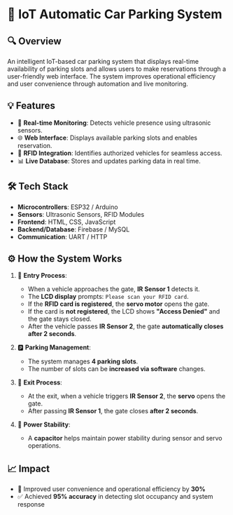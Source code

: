 # 🚗 IoT Automatic Car Parking System

## 🔍 Overview

An intelligent IoT-based car parking system that displays real-time availability of parking slots and allows users to make reservations through a user-friendly web interface. The system improves operational efficiency and user convenience through automation and live monitoring.

## 💡 Features

- 📡 **Real-time Monitoring**: Detects vehicle presence using ultrasonic sensors.
- 🌐 **Web Interface**: Displays available parking slots and enables reservation.
- 🛂 **RFID Integration**: Identifies authorized vehicles for seamless access.
- 📊 **Live Database**: Stores and updates parking data in real time.

## 🛠️ Tech Stack

- **Microcontrollers**: ESP32 / Arduino
- **Sensors**: Ultrasonic Sensors, RFID Modules
- **Frontend**: HTML, CSS, JavaScript
- **Backend/Database**: Firebase / MySQL
- **Communication**: UART / HTTP

## ⚙️ How the System Works

1. 🚗 **Entry Process**:
   - When a vehicle approaches the gate, **IR Sensor 1** detects it.
   - The **LCD display** prompts: `Please scan your RFID card`.
   - If the **RFID card is registered**, the **servo motor** opens the gate.
   - If the card is **not registered**, the LCD shows **"Access Denied"** and the gate stays closed.
   - After the vehicle passes **IR Sensor 2**, the gate **automatically closes after 2 seconds**.

2. 🅿️ **Parking Management**:
   - The system manages **4 parking slots**.
   - The number of slots can be **increased via software** changes.

3. 🚙 **Exit Process**:
   - At the exit, when a vehicle triggers **IR Sensor 2**, the **servo** opens the gate.
   - After passing **IR Sensor 1**, the gate closes **after 2 seconds**.

4. 🔋 **Power Stability**:
   - A **capacitor** helps maintain power stability during sensor and servo operations.

## 📈 Impact

- 📶 Improved user convenience and operational efficiency by **30%**
- ✅ Achieved **95% accuracy** in detecting slot occupancy and system response


